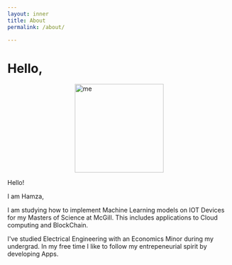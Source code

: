 ```yaml
---
layout: inner
title: About
permalink: /about/

---
```


# Hello,

<img src="project/img/me.png" alt="me" style="display: block; margin: 0 auto; height: 200px;">

Hello! 

I am Hamza,

I am studying how to implement Machine Learning models on IOT Devices for my Masters of Science at McGill. This includes applications to Cloud computing and BlockChain.

I've studied Electrical Engineering with an Economics Minor during my undergrad. In my free time I like to follow my entrepeneurial spirit by developing Apps.
